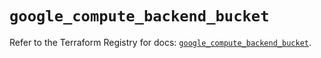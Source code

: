 # `google_compute_backend_bucket`

Refer to the Terraform Registry for docs: [`google_compute_backend_bucket`](https://registry.terraform.io/providers/hashicorp/google/6.49.0/docs/resources/compute_backend_bucket).
